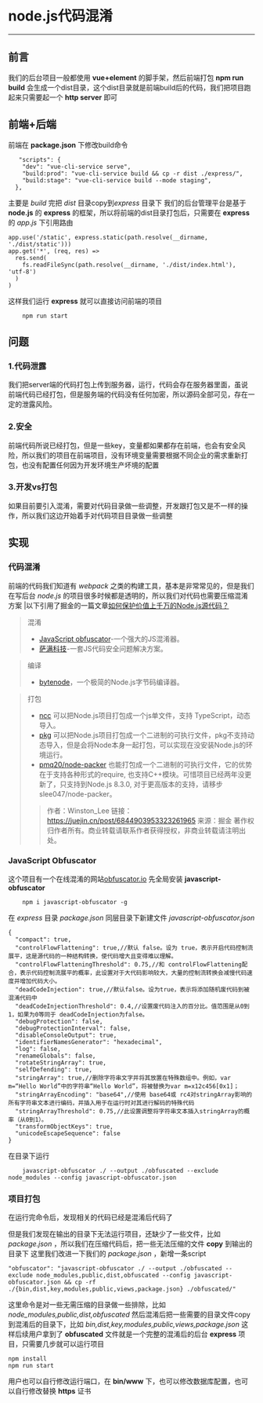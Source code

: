 # node.js代码混淆
* * *
## 前言
我们的后台项目一般都使用 __vue+element__ 的脚手架，然后前端打包 __npm run build__ 会生成一个dist目录，这个dist目录就是前端build后的代码，我们把项目跑起来只需要起一个 __http server__ 即可

## 前端+后端
前端在 __package.json__ 下修改build命令
```
   "scripts": {
    "dev": "vue-cli-service serve",
    "build:prod": "vue-cli-service build && cp -r dist ./express/",
    "build:stage": "vue-cli-service build --mode staging",
  }, 
```
主要是 *build* 完把 *dist* 目录copy到*express* 目录下
我们的后台管理平台是基于 __node.js__ 的 __express__ 的框架，所以将前端的dist目录打包后，只需要在 __express__ 的 *app.js* 下引用路由
```
app.use('/static', express.static(path.resolve(__dirname, './dist/static')))
app.get('*', (req, res) =>
  res.send(
    fs.readFileSync(path.resolve(__dirname, './dist/index.html'), 'utf-8')
  )
)
```
这样我们运行 __express__ 就可以直接访问前端的项目

```
    npm run start
```
## 问题
### 1.代码泄露
我们把server端的代码打包上传到服务器，运行，代码会存在服务器里面，虽说前端代码已经打包，但是服务端的代码没有任何加密，所以源码全部可见，存在一定的泄露风险。
### 2.安全
前端代码所说已经打包，但是一些key，变量都如果都存在前端，也会有安全风险，所以我们的项目在前端项目，没有环境变量需要根据不同企业的需求重新打包，也没有配置任何因为开发环境生产坏境的配置
### 3.开发vs打包
如果目前要引入混淆，需要对代码目录做一些调整，开发跟打包又是不一样的操作，所以我们这边开始着手对代码项目目录做一些调整

## 实现
### 代码混淆
前端的代码我们知道有 *webpack* 之类的构建工具，基本是非常常见的，但是我们在写后台 *node.js* 的项目很多时候都是透明的，所以我们对代码也需要压缩混淆
方案 |以下引用了掘金的一篇文章[如何保护价值上千万的Node.js源代码？](https://juejin.cn/post/6844903953323261965)
>混淆
> * [JavaScript obfuscator](https://github.com/javascript-obfuscator/javascript-obfuscator)-一个强大的JS混淆器。
> * [萨满科技](http://www.jshaman.com)-一套JS代码安全问题解决方案。

>编译
> * [bytenode](https://github.com/OsamaAbbas/bytenode)，一个极简的Node.js字节码编译器。


>打包
> * [ncc](https://github.com/zeit/ncc) 可以把Node.js项目打包成一个js单文件，支持 TypeScript，动态导入。
> * [pkg](https://github.com/zeit/pkg) 可以把Node.js项目打包成一个二进制的可执行文件，pkg不支持动态导入，但是会将Node本身一起打包，可以实现在没安装Node.js的环境运行。
> * [pmq20/node-packer](https://github.com/pmq20/node-packer) 也能打包成一个二进制的可执行文件，它的优势在于支持各种形式的require, 也支持C++模块。可惜项目已经两年没更新了，只支持到Node.js 8.3.0, 对于更高版本的支持，请移步slee047/node-packer。
>> 作者：Winston_Lee
>> 链接：https://juejin.cn/post/6844903953323261965
>> 来源：掘金
>> 著作权归作者所有。商业转载请联系作者获得授权，非商业转载请注明出处。
### JavaScript Obfuscator
这个项目有一个在线混淆的网站[obfuscator.io](https://obfuscator.io/)
先全局安装 __javascript-obfuscator__
```
    npm i javascript-obfuscator -g
```
在 *express* 目录 *package.json* 同层目录下新建文件 *javascript-obfuscator.json*
```
{
  "compact": true,
  "controlFlowFlattening": true,//默认 false。设为 true，表示开启代码控制流展平，这是源代码的一种结构转换，使代码增大且变得难以理解。
  "controlFlowFlatteningThreshold": 0.75,//和 controlFlowFlattening配合，表示代码控制流展平的概率，此设置对于大代码影响较大，大量的控制流转换会减慢代码速度并增加代码大小。
  "deadCodeInjection": true,//默认false。设为true，表示将添加随机废代码到被混淆代码中
  "deadCodeInjectionThreshold": 0.4,//设置废代码注入的百分比。值范围是从0到1，如果为0等同于 deadCodeInjection为false。
  "debugProtection": false,
  "debugProtectionInterval": false,
  "disableConsoleOutput": true,
  "identifierNamesGenerator": "hexadecimal",
  "log": false,
  "renameGlobals": false,
  "rotateStringArray": true,
  "selfDefending": true,
  "stringArray": true,//删除字符串文字并将其放置在特殊数组中。例如，var m=“Hello World”中的字符串“Hello World”，将被替换为var m=x12c456[0x1]；
  "stringArrayEncoding": "base64",//使用 base64或 rc4对stringArray影响的所有字符串文本进行编码，并插入用于在运行时对其进行解码的特殊代码
  "stringArrayThreshold": 0.75,//此设置调整将字符串文本插入stringArray的概率（从0到1）。
  "transformObjectKeys": true,
  "unicodeEscapeSequence": false
}
```
在目录下运行
```
    javascript-obfuscator ./ --output ./obfuscated --exclude node_modules --config javascript-obfuscator.json   
```
### 项目打包
在运行完命令后，发现相关的代码已经是混淆后代码了

但是我们发现在输出的目录下无法运行项目，还缺少了一些文件，比如 *package.json* ，所以我们在压缩代码后，把一些无法压缩的文件 __copy__ 到输出的目录下
这里我们改进一下我们的 *package.json* ，新增一条script
```
"obfuscator": "javascript-obfuscator ./ --output ./obfuscated --exclude node_modules,public,dist,obfuscated --config javascript-obfuscator.json && cp -rf ./{bin,dist,key,modules,public,views,package.json} ./obfuscated/"
```

这里命令是对一些无需压缩的目录做一些排除，比如 *node_modules,public,dist,obfuscated* 
然后混淆后把一些需要的目录文件copy到混淆后的目录下，比如 *bin,dist,key,modules,public,views,package.json* 
这样后续用户拿到了 __obfuscated__ 文件就是一个完整的混淆后的后台 __express__ 项目，只需要几步就可以运行项目
```
npm install 
npm run start
```
用户也可以自行修改运行端口，在 __bin/www__ 下，也可以修改数据库配置，也可以自行修改替换 __https__ 证书